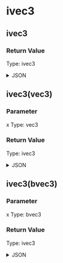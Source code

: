 # ivec3

## ivec3


### Return Value

  Type: ivec3

<details><summary>JSON</summary>

```
{
  "Type": "ivec3",
  "Name": "ivec3",
  "Value": "0 0 0",
  "Category": 6,
  "InputPins": [],
  "OutputPins": [
    {
      "Id": "",
      "Type": "ivec3"
    }
  ]
}
```

</details>

## ivec3(vec3)

### Parameter

x
  Type: vec3

### Return Value

  Type: ivec3

<details><summary>JSON</summary>

```
{
  "Type": "ivec3(vec3)",
  "Name": "ivec3(vec3)",
  "Category": 1,
  "InputPins": [
    {
      "Connection": null,
      "Id": "x",
      "Type": "vec3"
    }
  ],
  "OutputPins": [
    {
      "Id": "",
      "Type": "ivec3"
    }
  ]
}
```

</details>

## ivec3(bvec3)

### Parameter

x
  Type: bvec3

### Return Value

  Type: ivec3

<details><summary>JSON</summary>

```
{
  "Type": "ivec3(bvec3)",
  "Name": "ivec3(bvec3)",
  "Category": 1,
  "InputPins": [
    {
      "Connection": null,
      "Id": "x",
      "Type": "bvec3"
    }
  ],
  "OutputPins": [
    {
      "Id": "",
      "Type": "ivec3"
    }
  ]
}
```

</details>


